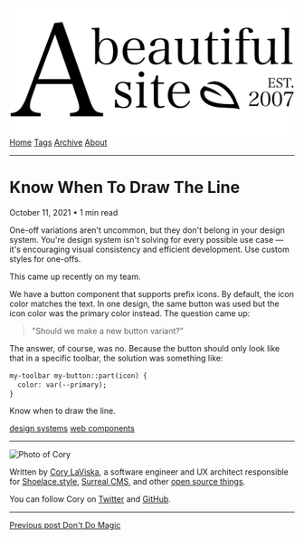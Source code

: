 <a href="../../index.html" class="header-link"><img src="../../images/logos/wordmark.svg" alt="A Beautiful Site" class="wordmark" /></a> <a href="../../index.html" class="nav-item">Home</a> <a href="../../tags/index.html" class="nav-item">Tags</a> <a href="../index.html" class="nav-item">Archive</a> <a href="../../about/index.html" class="nav-item">About</a>

---

# Know When To Draw The Line

October 11, 2021 • 1 min read

One-off variations aren't uncommon, but they don't belong in your design system. You're design system isn't solving for every possible use case — it's encouraging visual consistency and efficient development. Use custom styles for one-offs.

This came up recently on my team.

We have a button component that supports prefix icons. By default, the icon color matches the text. In one design, the same button was used but the icon color was the primary color instead. The question came up:

> "Should we make a new button variant?"

The answer, of course, was no. Because the button should only look like that in a specific toolbar, the solution was something like:

    my-toolbar my-button::part(icon) {
      color: var(--primary);
    }

Know when to draw the line.

<a href="../../tags/design%20systems/index.html" class="post-tag">design systems</a> <a href="../../tags/web%20components/index.html" class="post-tag">web components</a>

---

<img src="http://0.gravatar.com/avatar/bf1b3b95fd5b096a3592247c29667b33?s=512" alt="Photo of Cory" class="avatar avatar-small" />

Written by [Cory LaViska](../../index-4.html), a software engineer and UX architect responsible for [Shoelace.style](https://shoelace.style/), [Surreal CMS](https://www.surrealcms.com/), and other [open source things](https://github.com/claviska).

You can follow Cory on [Twitter](https://twitter.com/claviska) and [GitHub](https://github.com/claviska).

---

<a href="../dont-do-magic/index.html" class="post-nav-previous"><span class="small">Previous post</span> Don't Do Magic</a>
